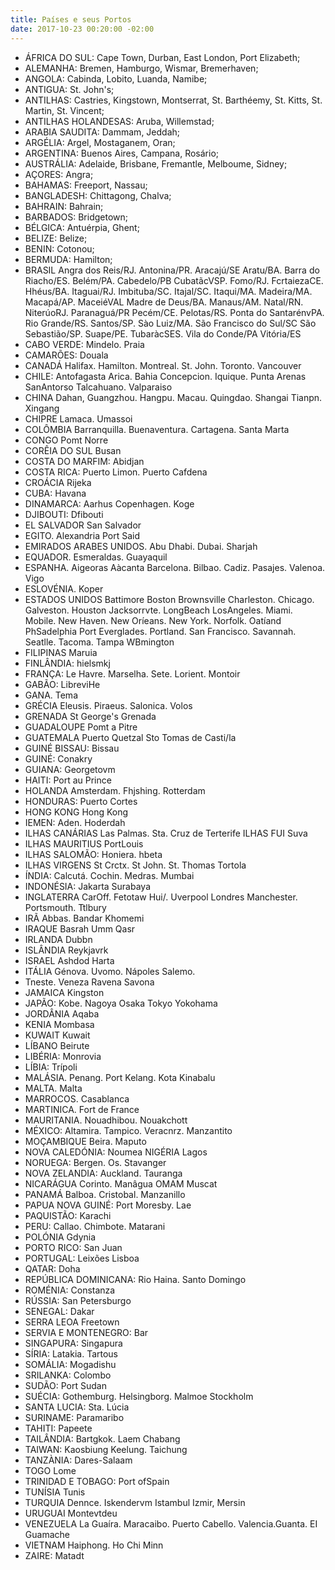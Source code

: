 ```yaml
---
title: Países e seus Portos
date: 2017-10-23 00:20:00 -02:00
---
```


- ÁFRICA DO SUL: Cape Town, Durban, East London, Port Elizabeth;
- ALEMANHA: Bremen, Hamburgo, Wismar, Bremerhaven;
- ANGOLA: Cabinda, Lobito, Luanda, Namibe;
- ANTIGUA: St. John's;
- ANTILHAS: Castries, Kingstown, Montserrat, St. Barthéemy, St. Kitts, St. Martin, St. Vincent;
- ANTILHAS HOLANDESAS: Aruba, Willemstad;
- ARABIA SAUDITA: Dammam, Jeddah;
- ARGÉLIA: Argel, Mostaganem, Oran;
- ARGENTINA: Buenos Aires, Campana, Rosário;
- AUSTRÁLIA: Adelaide, Brisbane, Fremantle, Melboume, Sidney;
- AÇORES: Angra;
- BAHAMAS: Freeport, Nassau;
- BANGLADESH: Chittagong, Chalva;
- BAHRAIN: Bahrain;
- BARBADOS: Bridgetown;
- BÉLGICA: Antuérpia, Ghent;
- BELIZE: Belize;
- BENIN: Cotonou;
- BERMUDA: Hamilton;
- BRASIL Angra dos Reis/RJ. Antonina/PR. Aracajú/SE Aratu/BA. Barra do Riacho/ES. Belém/PA. Cabedelo/PB CubatãcVSP. Fomo/RJ. FcrtaiezaCE. Hhéus/BA. Itaguai/RJ. Imbituba/SC. Itajal/SC. Itaqui/MA. Madeira/MA. Macapá/AP. MaceiéVAL Madre de Deus/BA. Manaus/AM. Natal/RN. NiterúoRJ. Paranaguá/PR Pecém/CE. Pelotas/RS. Ponta do SantarénvPA. Rio Grande/RS. Santos/SP. Sào Luiz/MA. São Francisco do Sul/SC São Sebastião/SP. Suape/PE. TubaràcSES. Vila do Conde/PA Vitória/ES
- CABO VERDE: Mindelo. Praia
- CAMARÕES: Douala
- CANADÁ Halifax. Hamilton. Montreal. St. John. Toronto. Vancouver
- CHILE: Antofagasta Arica. Bahia Concepcion. Iquique. Punta Arenas SanAntorso Talcahuano. Valparaiso
- CHINA Dahan, Guangzhou. Hangpu. Macau. Quingdao. Shangai Tianpn. Xingang
- CHIPRE Lamaca. Umassoi
- COLÔMBIA Barranquilla. Buenaventura. Cartagena. Santa Marta
- CONGO Pomt Norre
- CORÊIA DO SUL Busan
- COSTA DO MARFIM: Abidjan
- COSTA RICA: Puerto Limon. Puerto Cafdena
- CROÁCIA Rijeka
- CUBA: Havana
- DINAMARCA: Aarhus Copenhagen. Koge
- DJIBOUTI: Dfibouti
- EL SALVADOR San Salvador
- EGITO. Alexandria Port Said
- EMIRADOS ARABES UNIDOS. Abu Dhabi. Dubai. Sharjah
- EQUADOR. Esmeraldas. Guayaquil
- ESPANHA. Aigeoras Aàcanta Barcelona. Bilbao. Cadiz. Pasajes. Valenoa. Vigo
- ESLOVÉNIA. Koper
- ESTADOS UNIDOS Battimore Boston Brownsville Charleston. Chicago. Galveston. Houston Jacksorrvte. LongBeach LosAngeles. Miami. Mobile. New Haven. New Oríeans. New York. Norfolk. Oatíand PhSadelphia Port Everglades. Portland. San Francisco. Savannah. Seatlle. Tacoma. Tampa WBmington
- FILIPINAS Maruia
- FINLÂNDIA: hielsmkj
- FRANÇA: Le Havre. Marselha. Sete. Lorient. Montoir
- GABÃO: LibreviHe
- GANA. Tema
- GRÉCIA Eleusis. Piraeus. Salonica. Volos
- GRENADA St George's Grenada
- GUADALOUPE Pomt a Pitre
- GUATEMALA Puerto Quetzal Sto Tomas de Casti/la
- GUINÉ BISSAU: Bissau
- GUINÉ: Conakry
- GUIANA: Georgetovm
- HAITI: Port au Prince
- HOLANDA Amsterdam. Fhjshing. Rotterdam
- HONDURAS: Puerto Cortes
- HONG KONG Hong Kong
- IEMEN: Aden. Hoderdah
- ILHAS CANÁRIAS Las Palmas. Sta. Cruz de Terterife ILHAS FUI Suva
- ILHAS MAURITIUS PortLouis
- ILHAS SALOMÃO: Honiera. hbeta
- ILHAS VIRGENS St Crctx. St John. St. Thomas Tortola
- ÍNDIA: Calcutá. Cochin. Medras. Mumbai
- INDONÉSIA: Jakarta Surabaya
- INGLATERRA CarOff. Fetotaw Hui/. Uverpool Londres Manchester. Portsmouth. Ttlbury
- IRÃ Abbas. Bandar Khomemi
- IRAQUE Basrah Umm Qasr
- IRLANDA Dubbn
- ISLÂNDIA Reykjavrk
- ISRAEL Ashdod Harta
- ITÁLIA Génova. Uvomo. Nápoles Salemo.
- Tneste. Veneza Ravena Savona
- JAMAICA Kingston
- JAPÃO: Kobe. Nagoya Osaka Tokyo Yokohama
- JORDÂNIA Aqaba
- KENIA Mombasa
- KUWAIT Kuwait
- LÍBANO Beirute
- LIBÉRIA: Monrovia
- LÍBIA: Trípoli
- MALÁSIA. Penang. Port Kelang. Kota Kinabalu
- MALTA. Malta
- MARROCOS. Casablanca
- MARTINICA. Fort de France
- MAURITANIA. Nouadhibou. Nouakchott
- MÉXICO: Altamira. Tampico. Veracnrz. Manzantito
- MOÇAMBIQUE Beira. Maputo
- NOVA CALEDÓNIA: Noumea NIGÉRIA Lagos
- NORUEGA: Bergen. Os. Stavanger
- NOVA ZELANDIA: Auckland. Tauranga
- NICARÁGUA Corinto. Manâgua OMAM Muscat
- PANAMÁ Balboa. Cristobal. Manzanillo
- PAPUA NOVA GUINÉ: Port Moresby. Lae
- PAQUISTÃO: Karachi
- PERU: Callao. Chimbote. Matarani
- POLÓNIA Gdynia
- PORTO RICO: San Juan
- PORTUGAL: Leixões Lisboa
- QATAR: Doha
- REPÚBLICA DOMINICANA: Rio Haina. Santo Domingo
- ROMÉNIA: Constanza
- RÚSSIA: San Petersburgo
- SENEGAL: Dakar
- SERRA LEOA Freetown
- SERVIA E MONTENEGRO: Bar
- SINGAPURA: Singapura
- SÍRIA: Latakia. Tartous
- SOMÁLIA: Mogadishu
- SRILANKA: Colombo
- SUDÃO: Port Sudan
- SUÉCIA: Gothemburg. Helsingborg. Malmoe Stockholm
- SANTA LUCIA: Sta. Lúcia
- SURINAME: Paramaribo
- TAHITI: Papeete
- TAILÂNDIA: Bartgkok. Laem Chabang
- TAIWAN: Kaosbiung Keelung. Taichung
- TANZÀNIA: Dares-Salaam
- TOGO Lome
- TRINIDAD E TOBAGO: Port ofSpain
- TUNÍSIA Tunis
- TURQUIA Dennce. Iskendervm Istambul Izmir, Mersin
- URUGUAI Montevtdeu
- VENEZUELA La Guaíra. Maracaibo. Puerto Cabello. Valencia.Guanta. EI Guamache
- VIETNAM Haiphong. Ho Chi Minn
- ZAIRE: Matadt
